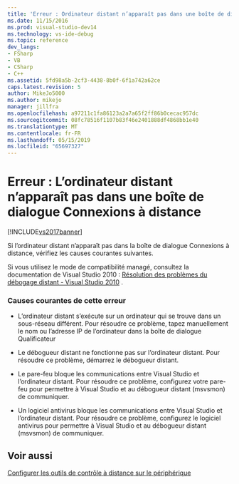```yaml
---
title: 'Erreur : Ordinateur distant n’apparaît pas dans une boîte de dialogue connexions à distance | Microsoft Docs'
ms.date: 11/15/2016
ms.prod: visual-studio-dev14
ms.technology: vs-ide-debug
ms.topic: reference
dev_langs:
- FSharp
- VB
- CSharp
- C++
ms.assetid: 5fd98a5b-2cf3-4438-8b0f-6f1a742a62ce
caps.latest.revision: 5
author: MikeJo5000
ms.author: mikejo
manager: jillfra
ms.openlocfilehash: a97211c1fa86123a2a7a65f2ff86b0cecac957dc
ms.sourcegitcommit: 08fc78516f1107b83f46e2401888df4868bb1e40
ms.translationtype: MT
ms.contentlocale: fr-FR
ms.lasthandoff: 05/15/2019
ms.locfileid: "65697327"
---
```

# <a name="error-remote-machine-does-not-appear-in-a-remote-connections-dialog"></a>Erreur : L’ordinateur distant n’apparaît pas dans une boîte de dialogue Connexions à distance
[!INCLUDE[vs2017banner](../includes/vs2017banner.md)]

Si l’ordinateur distant n’apparaît pas dans la boîte de dialogue Connexions à distance, vérifiez les causes courantes suivantes.  
  
 Si vous utilisez le mode de compatibilité managé, consultez la documentation de Visual Studio 2010 : [Résolution des problèmes du débogage distant - Visual Studio 2010](https://msdn.microsoft.com/library/2ys11ead\(v=vs.100\).aspx) .  
  
### <a name="common-causes-for-this-error"></a>Causes courantes de cette erreur  
  
- L’ordinateur distant s’exécute sur un ordinateur qui se trouve dans un sous-réseau différent. Pour résoudre ce problème, tapez manuellement le nom ou l’adresse IP de l’ordinateur dans la boîte de dialogue Qualificateur  
  
- Le débogueur distant ne fonctionne pas sur l’ordinateur distant. Pour résoudre ce problème, démarrez le débogueur distant.  
  
- Le pare-feu bloque les communications entre Visual Studio et l’ordinateur distant. Pour résoudre ce problème, configurez votre pare-feu pour permettre à Visual Studio et au débogueur distant (msvsmon) de communiquer.  
  
- Un logiciel antivirus bloque les communications entre Visual Studio et l’ordinateur distant. Pour résoudre ce problème, configurez le logiciel antivirus pour permettre à Visual Studio et au débogueur distant (msvsmon) de communiquer.  
  
## <a name="see-also"></a>Voir aussi  
 [Configurer les outils de contrôle à distance sur le périphérique](https://msdn.microsoft.com/library/90f45630-0d26-4698-8c1f-63f85a12db9c)
